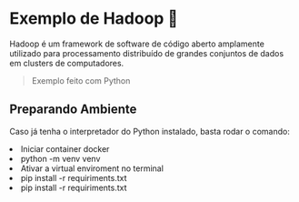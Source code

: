 # Exemplo de Hadoop 🐍
<p>Hadoop é um framework de software de código aberto amplamente utilizado para processamento distribuído de grandes conjuntos de dados em clusters de computadores.</p>

> Exemplo feito com Python

## Preparando Ambiente
Caso já tenha o interpretador do Python instalado, basta rodar o comando:
<li>Iniciar container docker</li>
<li>python -m venv venv</li>
<li>Ativar a virtual enviroment no terminal </li>
<li>pip install -r requiriments.txt</li>
<li>pip install -r requiriments.txt</li>

